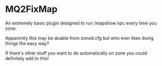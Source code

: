 # MQ2FixMap

An extremely basic plugin designed to run /mapshow npc every time you zone.

Apparently this may be doable from zoned.cfg but who ever likes doing things the easy way?

If there's other stuff you want to do automatically on zone you could definitely add to this!
